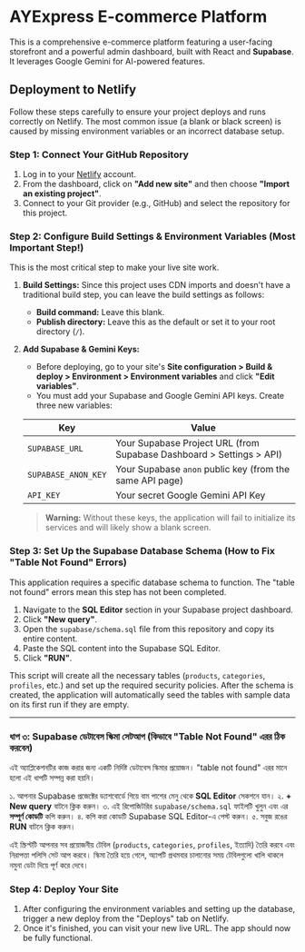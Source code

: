 # AYExpress E-commerce Platform

This is a comprehensive e-commerce platform featuring a user-facing storefront and a powerful admin dashboard, built with React and **Supabase**. It leverages Google Gemini for AI-powered features.

## Deployment to Netlify

Follow these steps carefully to ensure your project deploys and runs correctly on Netlify. The most common issue (a blank or black screen) is caused by missing environment variables or an incorrect database setup.

### Step 1: Connect Your GitHub Repository

1.  Log in to your [Netlify](https://www.netlify.com/) account.
2.  From the dashboard, click on **"Add new site"** and then choose **"Import an existing project"**.
3.  Connect to your Git provider (e.g., GitHub) and select the repository for this project.

### Step 2: Configure Build Settings & Environment Variables (Most Important Step!)

This is the most critical step to make your live site work.

1.  **Build Settings:** Since this project uses CDN imports and doesn't have a traditional build step, you can leave the build settings as follows:
    *   **Build command:** Leave this blank.
    *   **Publish directory:** Leave this as the default or set it to your root directory (`/`).

2.  **Add Supabase & Gemini Keys:**
    *   Before deploying, go to your site's **Site configuration > Build & deploy > Environment > Environment variables** and click **"Edit variables"**.
    *   You must add your Supabase and Google Gemini API keys. Create three new variables:

    | Key                 | Value                                                              |
    | ------------------- | ------------------------------------------------------------------ |
    | `SUPABASE_URL`      | Your Supabase Project URL (from Supabase Dashboard > Settings > API) |
    | `SUPABASE_ANON_KEY` | Your Supabase `anon` public key (from the same API page)             |
    | `API_KEY`           | Your secret Google Gemini API Key                                  |

    > **Warning:** Without these keys, the application will fail to initialize its services and will likely show a blank screen.

### Step 3: Set Up the Supabase Database Schema (How to Fix "Table Not Found" Errors)

This application requires a specific database schema to function. The "table not found" errors mean this step has not been completed.

1.  Navigate to the **SQL Editor** section in your Supabase project dashboard.
2.  Click **"New query"**.
3.  Open the `supabase/schema.sql` file from this repository and copy its entire content.
4.  Paste the SQL content into the Supabase SQL Editor.
5.  Click **"RUN"**.

This script will create all the necessary tables (`products`, `categories`, `profiles`, etc.) and set up the required security policies. After the schema is created, the application will automatically seed the tables with sample data on its first run if they are empty.

---

### ধাপ ৩: Supabase ডেটাবেস স্কিমা সেটআপ (কিভাবে "Table Not Found" এরর ঠিক করবেন)

এই অ্যাপ্লিকেশনটির কাজ করার জন্য একটি নির্দিষ্ট ডেটাবেস স্কিমার প্রয়োজন। "table not found" এরর মানে হলো এই ধাপটি সম্পন্ন করা হয়নি।

১. আপনার Supabase প্রজেক্টের ড্যাশবোর্ডে গিয়ে বাম পাশের মেনু থেকে **SQL Editor** সেকশনে যান।
২. **+ New query** বাটনে ক্লিক করুন।
৩. এই রিপোজিটরির `supabase/schema.sql` ফাইলটি খুলুন এবং এর **সম্পূর্ণ কোডটি** কপি করুন।
৪. কপি করা কোডটি Supabase SQL Editor-এ পেস্ট করুন।
৫. সবুজ রঙের **RUN** বাটনে ক্লিক করুন।

এই স্ক্রিপ্টটি আপনার সব প্রয়োজনীয় টেবিল (`products`, `categories`, `profiles`, ইত্যাদি) তৈরি করবে এবং নিরাপত্তা পলিসি সেট আপ করবে। স্কিমা তৈরি হয়ে গেলে, অ্যাপটি প্রথমবার চালানোর সময় টেবিলগুলো খালি থাকলে নমুনা ডেটা দিয়ে পূর্ণ করে দেবে।

### Step 4: Deploy Your Site

1.  After configuring the environment variables and setting up the database, trigger a new deploy from the "Deploys" tab on Netlify.
2.  Once it's finished, you can visit your new live URL. The app should now be fully functional.
